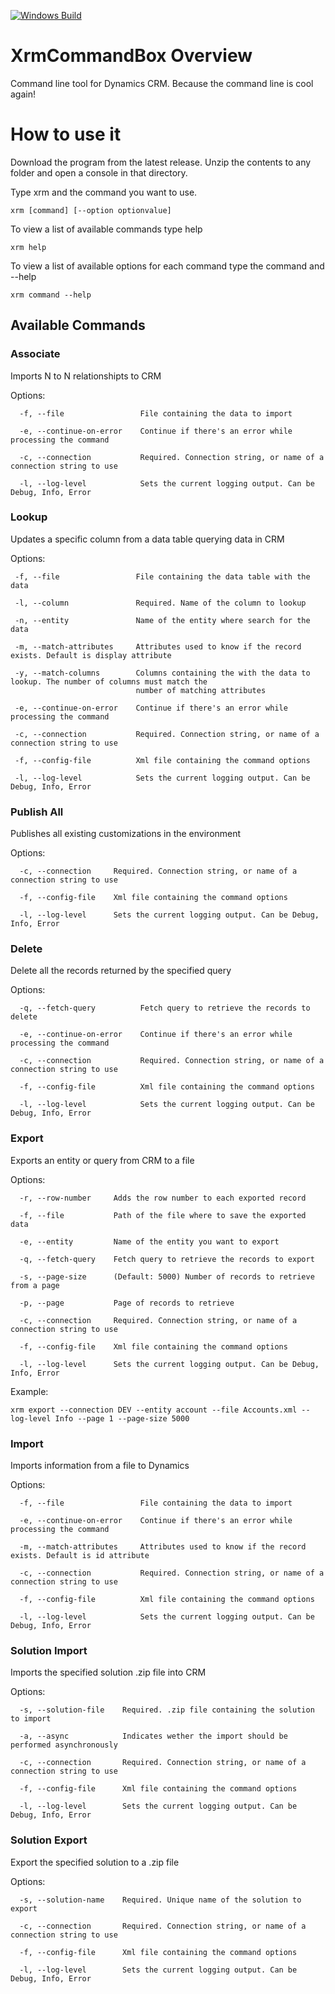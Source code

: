[![Windows Build](https://ci.appveyor.com/api/projects/status/github/crisfervil/xrmcommandbox?svg=true)](https://ci.appveyor.com/project/crisfervil/xrmcommandbox)

# XrmCommandBox Overview

Command line tool for Dynamics CRM. Because the command line is cool again!


# How to use it

Download the program from the latest release. Unzip the contents to any folder and open a console in that directory.

Type xrm and the command you want to use.

``` console
xrm [command] [--option optionvalue]
````

To view a list of available commands type help

``` console
xrm help
```

To view a list of available options for each command type the command and --help
```console
xrm command --help
``` 

## Available Commands

### Associate

Imports N to N relationshipts to CRM

Options: 

``` console
  -f, --file                 File containing the data to import

  -e, --continue-on-error    Continue if there's an error while processing the command

  -c, --connection           Required. Connection string, or name of a connection string to use

  -l, --log-level            Sets the current logging output. Can be Debug, Info, Error
```

### Lookup

Updates a specific column from a data table querying data in CRM

Options:

``` console
 -f, --file                 File containing the data table with the data

 -l, --column               Required. Name of the column to lookup

 -n, --entity               Name of the entity where search for the data

 -m, --match-attributes     Attributes used to know if the record exists. Default is display attribute

 -y, --match-columns        Columns containing the with the data to lookup. The number of columns must match the
                            number of matching attributes

 -e, --continue-on-error    Continue if there's an error while processing the command

 -c, --connection           Required. Connection string, or name of a connection string to use

 -f, --config-file          Xml file containing the command options

 -l, --log-level            Sets the current logging output. Can be Debug, Info, Error
```

### Publish All

Publishes all existing customizations in the environment

Options:

```
  -c, --connection     Required. Connection string, or name of a connection string to use

  -f, --config-file    Xml file containing the command options

  -l, --log-level      Sets the current logging output. Can be Debug, Info, Error
```

### Delete

Delete all the records returned by the specified query

Options:

``` console
  -q, --fetch-query          Fetch query to retrieve the records to delete

  -e, --continue-on-error    Continue if there's an error while processing the command

  -c, --connection           Required. Connection string, or name of a connection string to use

  -f, --config-file          Xml file containing the command options

  -l, --log-level            Sets the current logging output. Can be Debug, Info, Error

```

### Export

Exports an entity or query from CRM to a file

Options:

``` console
  -r, --row-number     Adds the row number to each exported record

  -f, --file           Path of the file where to save the exported data

  -e, --entity         Name of the entity you want to export

  -q, --fetch-query    Fetch query to retrieve the records to export

  -s, --page-size      (Default: 5000) Number of records to retrieve from a page

  -p, --page           Page of records to retrieve

  -c, --connection     Required. Connection string, or name of a connection string to use

  -f, --config-file    Xml file containing the command options

  -l, --log-level      Sets the current logging output. Can be Debug, Info, Error
```

Example:

``` console
xrm export --connection DEV --entity account --file Accounts.xml --log-level Info --page 1 --page-size 5000
```

### Import

Imports information from a file to Dynamics

Options:

```console
  -f, --file                 File containing the data to import

  -e, --continue-on-error    Continue if there's an error while processing the command

  -m, --match-attributes     Attributes used to know if the record exists. Default is id attribute

  -c, --connection           Required. Connection string, or name of a connection string to use

  -f, --config-file          Xml file containing the command options

  -l, --log-level            Sets the current logging output. Can be Debug, Info, Error
```


### Solution Import

Imports the specified solution .zip file into CRM

Options:

```console
  -s, --solution-file    Required. .zip file containing the solution to import

  -a, --async            Indicates wether the import should be performed asynchronously

  -c, --connection       Required. Connection string, or name of a connection string to use

  -f, --config-file      Xml file containing the command options

  -l, --log-level        Sets the current logging output. Can be Debug, Info, Error
```

### Solution Export

Export the specified solution to a .zip file

Options:

``` console
  -s, --solution-name    Required. Unique name of the solution to export

  -c, --connection       Required. Connection string, or name of a connection string to use

  -f, --config-file      Xml file containing the command options

  -l, --log-level        Sets the current logging output. Can be Debug, Info, Error
```